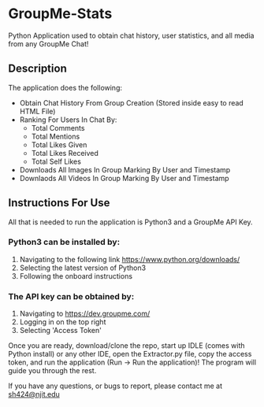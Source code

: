 # GroupMe-Stats
Python Application used to obtain chat history, user statistics, and all media from any GroupMe Chat!


## Description
The application does the following:
* Obtain Chat History From Group Creation (Stored inside easy to read HTML File)
* Ranking For Users In Chat By:
  * Total Comments
  * Total Mentions
  * Total Likes Given
  * Total Likes Received
  * Total Self Likes
* Downloads All Images In Group Marking By User and Timestamp
* Downlaods All Videos In Group Marking By User and Timestamp

## Instructions For Use
All that is needed to run the application is Python3 and a GroupMe API Key. 

### Python3 can be installed by:
1. Navigating to the following link https://www.python.org/downloads/
2. Selecting the latest version of Python3
3. Following the onboard instructions

### The API key can be obtained by:
1. Navigating to https://dev.groupme.com/
2. Logging in on the top right
3. Selecting 'Access Token'

Once you are ready, download/clone the repo, start up IDLE (comes with Python install) or any other IDE, open the Extractor.py file, copy the access token, and run the application (Run -> Run the application)! 
The program will guide you through the rest.

If you have any questions, or bugs to report, please contact me at sh424@njit.edu
